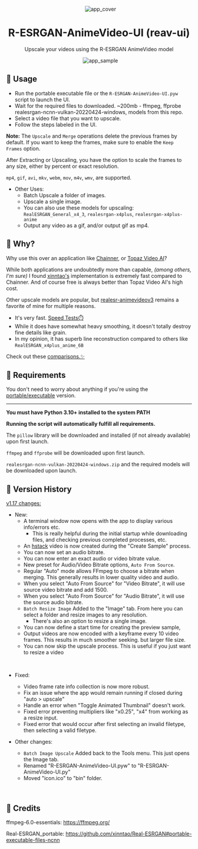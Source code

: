 <p align="center">
  <img src="https://github.com/Nenotriple/R-ESRGAN-AnimeVideo-UI/assets/70049990/1bb2b8da-0f11-401d-a873-7d2f55883fa3" alt="app_cover">
</p>

<h1 align="center">R-ESRGAN-AnimeVideo-UI (reav-ui)</h1>
<p align="center">Upscale your videos using the R-ESRGAN AnimeVideo model</p>

<p align="center">
  <img src="https://github.com/Nenotriple/R-ESRGAN-AnimeVideo-UI/assets/70049990/e3554a6b-fbb8-4606-9caf-8da2cd065a88" alt="app_sample">
</p>

## 📝 Usage

- Run the portable executable file or the `R-ESRGAN-AnimeVideo-UI.pyw` script to launch the UI.
- Wait for the required files to downloaded. ~200mb - ffmpeg, ffprobe realesrgan-ncnn-vulkan-20220424-windows, models from this repo.
- Select a video file that you want to upscale.
- Follow the steps labeled in the UI.

**Note:** The `Upscale` and `Merge` operations delete the previous frames by default. If you want to keep the frames, make sure to enable the `Keep Frames` option.

After Extracting or Upscaling, you have the option to scale the frames to any size, either by percent or exact resolution.

`mp4`, `gif`, `avi`, `mkv`, `webm`, `mov`, `m4v`, `wmv`, are supported.

- Other Uses:
  - Batch Upscale a folder of images.
  - Upscale a single image.
  - You can also use these models for upscaling: `RealESRGAN_General_x4_3`, `realesrgan-x4plus`, `realesrgan-x4plus-anime`
  - Output any video as a gif, and/or output gif as mp4.


## 🤷 Why?

Why use this over an application like [Chainner](https://github.com/chaiNNer-org/chaiNNer), or [Topaz Video AI](https://www.topazlabs.com/)?

While both applications are undoubtedly more than capable, *(among others, I'm sure)* I found [xinntao's](https://github.com/xinntao) implementation is extremely fast compared to Chainner. And of course free is always better than Topaz Video AI's high cost.

Other upscale models are popular, but [realesr-animevideov3](https://github.com/xinntao/Real-ESRGAN/blob/master/docs/anime_video_model.md) remains a favorite of mine for multiple reasons.
- It's very fast. [Speed Tests⏱️](https://github.com/Nenotriple/R-ESRGAN-AnimeVideo-UI/wiki/%E2%8F%B1%EF%B8%8FSpeed-Tests)
- While it does have somewhat heavy smoothing, it doesn't totally destroy fine details like grain.
- In my opinion, it has superb line reconstruction compared to others like `RealESRGAN_x4plus_anime_6B`

Check out these [comparisons.✨](https://github.com/Nenotriple/R-ESRGAN-AnimeVideo-UI/wiki/%E2%9A%96%EF%B8%8F-Comparisons)

## 🚩 Requirements

You don't need to worry about anything if you're using the [portable/executable](https://github.com/Nenotriple/R-ESRGAN-AnimeVideo-UI/releases?q=executable&expanded=true) version.

___

**You must have Python 3.10+ installed to the system PATH**

**Running the script will automatically fulfill all requirements.**

The `pillow` library will be downloaded and installed (if not already available) upon first launch.

`ffmpeg` and `ffprobe` will be downloaded upon first launch.

`realesrgan-ncnn-vulkan-20220424-windows.zip` and the required models will be downloaded upon launch.


## 📜 Version History

[v1.17 changes:](https://github.com/Nenotriple/R-ESRGAN-AnimeVideo-UI/releases/tag/v1.16)

- New:
  - A terminal window now opens with the app to display various info/errors etc.
    - This is really helpful during the initial startup while downloading files, and checking previous completed processes, etc.
  - An [hstack][hstack] video is now created during the "Create Sample" process.
  - You can now set an audio bitrate.
  - You can now enter an exact audio or video bitrate value.
  -  New preset for Audio/Video Bitrate options, `Auto From Source`.
    - Regular "Auto" mode allows FFmpeg to choose a bitrate when merging. This generally results in lower quality video and audio.
    - When you select "Auto From Source" for "Video Bitrate", it will use source video bitrate and add 1500.
    - When you select "Auto From Source" for "Audio Bitrate", it will use the source audio bitrate.
  - `Batch Resize Image` Added to the "Image" tab. From here you can select a folder and resize images to any resolution.
    - There's also an option to resize a single image.
  - You can now define a start time for creating the preview sample,
  - Output videos are now encoded with a keyframe every 10 video frames. This results in much smoother seeking. but larger file size.
  - You can now skip the upscale process. This is useful if you just want to resize a video


<br>


- Fixed:
  - Video frame rate info collection is now more robust.
  - Fix an issue where the app would remain running if closed during "auto > upscale"
  - Handle an error when "Toggle Animated Thumbnail" doesn't work.
  - Fixed error preventing multipliers like "x0.25", "x4" from working as a resize input.
  - Fixed error that would occur after first selecting an invalid filetype, then selecting a valid filetype.


- Other changes:
  - `Batch Image Upscale` Added back to the Tools menu. This just opens the Image tab.
  - Renamed "R-ESRGAN-AnimeVideo-UI.pyw" to "R-ESRGAN-AnimeVideo-UI.py"
  - Moved "icon.ico" to "bin" folder.


[hstack]: https://ffmpeg.org/ffmpeg-filters.html#hstack-1
  
## 👥 **Credits**

ffmpeg-6.0-essentials: https://ffmpeg.org/

Real-ESRGAN_portable: https://github.com/xinntao/Real-ESRGAN#portable-executable-files-ncnn
